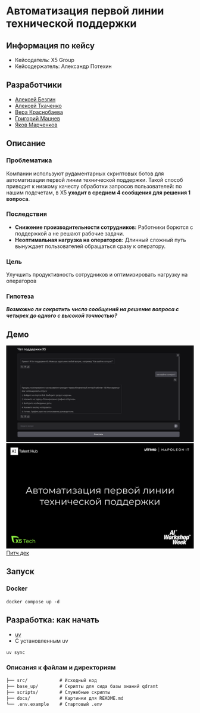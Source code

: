 # Автоматизация первой линии технической поддержки
## Информация по кейсу
- Кейсодатель: X5 Group
- Кейсодержатель: Александр Потехин

## Разработчики
- [Алексей Безгин](https://github.com/elderberry17)
- [Алексей Ткаченко](https://github.com/da-the-dev/)
- [Вера Краснобаева](https://github.com/Vera-bahval)
- [Григорий Мацнев](https://github.com/pe51k)
- [Яков Марченков](https://github.com/RipYashok)

## Описание 
### Проблематика
Компании используют рудаментарных скриптовых ботов для автоматизации первой линии технической поддержки. Такой способ приводит к низкому качесту обработки запросов пользователей: по нашим подсчетам, в X5 **уходит в среднем 4 сообщения для решения 1 вопроса**.

### Последствия
- **Снижение производительности сотрудников:** Работники борются с поддержкой а не решают рабочие задачи.
- **Неоптимальная нагрузка на операторов:** Длинный сложный путь вынуждает пользователей обращаться сразу к оператору.

### Цель
Улучшить продуктивность сотрудников  и оптимизировать нагрузку на операторов 

### Гипотеза
***Возможно ли сократить число сообщений на решение вопроса с четырех до одного с высокой точностью?***


## Демо
![alt text](assets/gradio_screenshot.png)
![alt text](assets/pitch_deck_first_slide.png)
[Питч дек](https://docs.google.com/presentation/d/13u_uFyIiNPq9zfIsR0k9h7TdQb-Igl1ggD3D6oNo4Rc/edit?usp=sharing)



## Запуск
### Docker 
```
docker compose up -d
```

## Разработка: как начать
- [uv](https://docs.astral.sh/uv/getting-started/installation/)
- С установленным uv
```
uv sync
```

### Описания к файлам и директориям
```
├── src/            # Исходный код
├── base_up/        # Скрипты для сида базы знаний qdrant
├── scripts/        # Служебные скрипты
├── docs/           # Картинки для README.md
└── .env.example    # Стартовый .env  
```